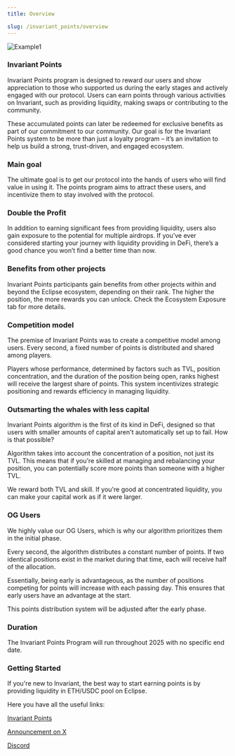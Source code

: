 ```yaml
---
title: Overview

slug: /invariant_points/overview
---
```


![Example1](/img/docs/app/invariant_points/pointsystem.png)

### Invariant Points

Invariant Points program is designed to reward our users and show appreciation to those who supported us during the early stages and actively engaged with our protocol.
Users can earn points through various activities on Invariant, such as providing liquidity, making swaps or contributing to the community.

These accumulated points can later be redeemed for exclusive benefits as part of our commitment to our community.
Our goal is for the Invariant Points system to be more than just a loyalty program – it’s an invitation to help us build a strong, trust-driven, and engaged ecosystem.

### Main goal

The ultimate goal is to get our protocol into the hands of users who will find value in using it. The points program aims to attract these users, and incentivize them to stay involved with the protocol.

### Double the Profit

In addition to earning significant fees from providing liquidity, users also gain exposure to the potential for multiple airdrops.
If you’ve ever considered starting your journey with liquidity providing in DeFi, there’s a good chance you won’t find a better time than now.

### Benefits from other projects

Invariant Points participants gain benefits from other projects within and beyond the Eclipse ecosystem, depending on their rank. The higher the position, the more rewards you can unlock. Check the Ecosystem Exposure tab for more details.

### Competition model

The premise of Invariant Points was to create a competitive model among users. Every second, a fixed number of points is distributed and shared among players.

Players whose performance, determined by factors such as TVL, position concentration, and the duration of the position being open, ranks highest will receive the largest share of points. This system incentivizes strategic positioning and rewards efficiency in managing liquidity.

### Outsmarting the whales with less capital

Invariant Points algorithm is the first of its kind in DeFi, designed so that users with smaller amounts of capital aren't automatically set up to fail. How is that possible?

Algorithm takes into account the concentration of a position, not just its TVL. This means that if you're skilled at managing and rebalancing your position, you can potentially score more points than someone with a higher TVL.

We reward both TVL and skill. If you're good at concentrated liquidity, you can make your capital work as if it were larger.

### OG Users

We highly value our OG Users, which is why our algorithm prioritizes them in the initial phase.

Every second, the algorithm distributes a constant number of points. If two identical positions exist in the market during that time, each will receive half of the allocation.

Essentially, being early is advantageous, as the number of positions competing for points will increase with each passing day. This ensures that early users have an advantage at the start.

This points distribution system will be adjusted after the early phase.

### Duration

The Invariant Points Program will run throughout 2025 with no specific end date.

### Getting Started

If you're new to Invariant, the best way to start earning points is by providing liquidity in ETH/USDC pool on Eclipse.

Here you have all the useful links:

[Invariant Points](https://eclipse.invariant.app/points)

[Announcement on X](https://x.com/invariant_labs/status/1870152204797317272)

[Discord](https://discord.com/invite/w6hTeWTJvG)
